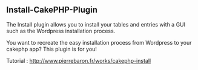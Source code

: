 ## Install-CakePHP-Plugin
The Install plugin allows you to install your tables and entries with a GUI such as the Wordpress installation process.

You want to recreate the easy installation process from Wordpress to your cakephp app? This plugin is for you!

Tutorial : http://www.pierrebaron.fr/works/cakephp-install
